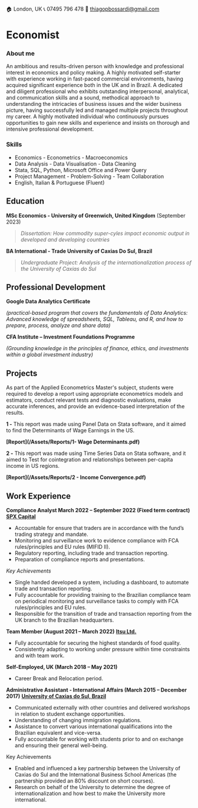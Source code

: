 🏠 London, UK	     📞 07495 796 478	      📧 thiagopbossardi@gmail.com

# Economist

### About me
An ambitious and results-driven person with knowledge and professional interest in economics and policy making. A highly
motivated self-starter with experience working in fast-paced commercial environments, having acquired significant
experience both in the UK and in Brazil. A dedicated and diligent professional who exhibits outstanding interpersonal,
analytical, and communication skills and a sound, methodical approach to understanding the intricacies of business issues
and the wider business picture, having successfully led and managed multiple projects throughout my career. A highly
motivated individual who continuously pursues opportunities to gain new skills and experience and insists on thorough
and intensive professional development.

### Skills
- Economics - Econometrics - Macroeconomics 
- Data Analysis - Data Visualisation - Data Cleaning  
- Stata, SQL, Python, Microsoft Office and Power Query
- Project Management - Problem-Solving - Team Collaboration
- English, Italian & Portuguese (Fluent)


## Education
**MSc Economics - University of Greenwich, United Kingdom** (September 2023)

  >*Dissertation: How commodity super-cyles impact economic output in developed and developing countries*
 
**BA International - Trade University of Caxias Do Sul, Brazil**

  >*Undergraduate Project: Analysis of the internationalization process of the University of Caxias do Sul*


## Professional Development
**Google Data Analytics Certificate**

*(practical-based program that covers the fundamentals of Data Analytics: Advanced knowledge of spreadsheets, SQL, Tableau, and R, and how to prepare, process, analyze and share data)*

**CFA Institute – Investment Foundations Programme**

*(Grounding knowledge in the principles of finance, ethics, and investments within a global investment industry)* 


## Projects
 As part of the Applied Econometrics Master's subject, students were required to develop a report using appropriate econometrics models and estimators, conduct relevant tests and diagnostic evaluations, make accurate inferences, and provide an evidence-based interpretation of the results.

**1 -** This report was made using Panel Data on Stata software, and it aimed to find the Determinants of Wage Earnings in the US.

**[Report](/Assets/Reports/1- Wage Determinants.pdf)**


**2 -** This report was made using Time Series Data on Stata software, and it aimed to Test for cointegration and relationships between per-capita income in US regions.

**[Report](/Assets/Reports/2 - Income Convergence.pdf)**



## Work Experience
**Compliance Analyst March 2022 – September 2022 (Fixed term contract)**
**[SPX Capital](https://www.spxcapital.com/en/home/)**
- Accountable for ensure that traders are in accordance with the fund’s trading strategy and mandate.
- Monitoring and surveillance work to evidence compliance with FCA rules/principles and EU rules (MIFID II).
- Regulatory reporting, including trade and transaction reporting.
-	Preparation of compliance reports and presentations.


*Key Achievements*
- Single handed developed a system, including a dashboard, to automate trade and transaction reporting.
- Fully accountable for providing training to the Brazilian compliance team on periodical monitoring and surveillance tasks to comply with FCA rules/principles and EU rules.
- Responsible for the transition of trade and transaction reporting from the UK branch to the Brazilian headquarters.

**Team Member (August 2021 – March 2022)**
**[Itsu Ltd.](https://www.itsu.com/)**
- Fully accountable for securing the highest standards of food quality.
- Consistently adapting to working under pressure within time constraints and with team work. 

**Self-Employed, UK (March 2018 – May 2021)**
- Career Break and Relocation period.   
  
**Administrative Assistant - International Affairs (March 2015 – December 2017)**
**[University of Caxias do Sul, Brazil](https://www.ucs.br/site)**
-	Communicated externally with other countries and delivered workshops in relation to student exchange opportunities.
-	Understanding of changing immigration regulations. 
-	Assistance to convert various international qualifications into the Brazilian equivalent and vice-versa.
-	Fully accountable for working with students prior to and on exchange and ensuring their general well-being.
  
Key Achievements
-	Enabled and influenced a key partnership between the University of Caxias do Sul and the International Business School Americas (the partnership provided an 80% discount on short courses).
-	Research on behalf of the University to determine the degree of internationalization and how best to make the University more international. 

